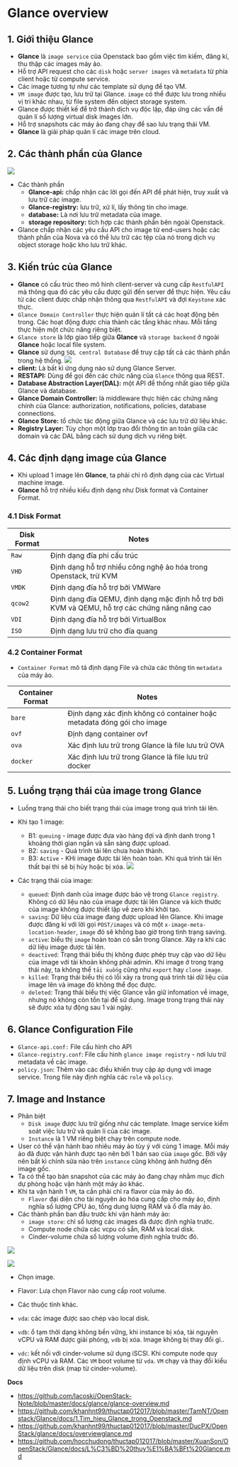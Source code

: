 # Glance overview
## 1. Giới thiệu Glance
- **Glance** là `image service` của Openstack bao gồm việc tìm kiếm, đăng kí, thu thập các images máy ảo.
- Hỗ trợ API request cho các `disk` hoặc `server images` và `metadata` từ phía client hoặc từ compute service.
- Các image tương tự như các template sử dụng để tạo VM.
- `VM image` được tạo, lưu trữ tại Glance. `image` có thể được lưu trong nhiều vị trí khác nhau, từ file system đến object storage system.
- Glance được thiết kế để trở thành dịch vụ độc lập, đáp ứng các vấn đề quản lí số lượng virtual disk images lớn.
- Hỗ trợ snapshots các máy ảo đang chạy để sao lưu trạng thái VM.
- **Glance** là giải pháp quản lí các image trên cloud.

## 2. Các thành phần của Glance
![](https://github.com/khanhnt99/thuctap012017/raw/master/DucPX/OpenStack/glance/images/glane_component.png)
- Các thành phần
  - **Glance-api:** chấp nhận các lời gọi đến API để phát hiện, truy xuất và lưu trữ các image.
  - **Glance-registry:** lưu trữ, xử lí, lấy thông tin cho image.
  - **database:** Là nơi lưu trữ metadata của image.
  - **storage repository:** tích hợp các thành phần bên ngoài Openstack.
- Glance chấp nhận các yêu cầu API cho image từ end-users hoặc các thành phần của Nova và có thể lưu trữ các tệp của nó trong dịch vụ object storage hoặc kho lưu trữ khác.

## 3. Kiến trúc của Glance
- **Glance** có cấu trúc theo mô hình client-server và cung cấp `RestfulAPI` mà thông qua đó các yêu cầu được gửi đến server để thực hiện. Yêu cầu từ các client được chấp nhận thông qua `RestfulAPI` và đợi `Keystone` xác thực.
- `Glance Domain Controller` thực hiện quản lí tất cả các hoạt động bên trong. Các hoạt động được chia thành các tầng khác nhau. Mỗi tầng thực hiện một chức năng riêng biệt.
- `Glance store` là lớp giao tiếp giữa **Glance** và `storage backend` ở ngoài **Glance** hoặc local file system. 
- **Glance** sử dụng `SQL central Database` để truy cập tất cả các thành phần trong hệ thống.
![](https://github.com/khanhnt99/thuctap012017/raw/master/DucPX/OpenStack/glance/images/architectureglane.png)
- **client:** Là bất kì ứng dụng nào sử dụng Glance Server.
- **RESTAPI:** Dùng để gọi đến các chức năng của `Glance` thông qua REST.
- **Database Abstraction Layer(DAL):** một API để thống nhất giao tiếp giữa Glance và database.
- **Glance Domain Controller:** là middleware thực hiện các chứng năng chính của Glance: authorization, notifications, policies, database connections.
- **Glance Store:** tổ chức tác động giữa Glance và các lưu trữ dữ liệu khác.
- **Registry Layer:** Tùy chọn một lớp trao đổi thông tin an toàn giữa các domain và các DAL bằng cách sử dụng dịch vụ riêng biệt.

## 4. Các định dạng image của Glance
- Khi upload 1 image lên **Glance**, ta phải chỉ rõ định dạng của các Virtual machine image.
- **Glance** hỗ trợ nhiều kiểu định dạng như Disk format và Container Format.
### 4.1 Disk Format
|Disk Format| Notes|
|-----------|------|
|`Raw`|Định dạng đĩa phi cấu trúc |
|`VHD`|Định dạng hỗ trợ nhiều công nghệ ảo hóa trong Openstack, trừ KVM|
|`VMDK`|Định dạng đĩa hỗ trợ bởi VMWare|
|`qcow2`|Định dạng đĩa QEMU, định dạng mặc định hỗ trợ bởi KVM và QEMU, hỗ trợ các chứng năng nâng cao|
|`VDI`|Định dạng đĩa hỗ trợ bởi VirtualBox|
|`ISO`|Định dạng lưu trữ cho đĩa quang|

### 4.2 Container Format
- `Container Format` mô tả định dạng File và chứa các thông tin `metadata` của máy ảo.
  
|Container Format| Notes|
|----------------|------|
|`bare`| Định dạng xác định không có container hoặc metadata đóng gói cho image|
|`ovf`| Định dạng container ovf|
|`ova`| Xác định lưu trữ trong Glance là file lưu trữ OVA|
|`docker`| Xác định lưu trữ trong Glance là file lưu trữ docker|

## 5. Luồng trạng thái của image trong Glance
- Luồng trạng thái cho biết trạng thái của image trong quá trình tải lên.
- Khi tạo 1 image:
  + B1: `queuing` - image được đưa vào hàng đợi và định danh trong 1 khoảng thời gian ngắn và sẵn sàng được upload.
  + B2: `saving` -  Quá trình tải lên chưa hoàn thành.
  + B3: `Active` - KHi image được tải lên hoàn toàn. Khi quá trình tải lên thất bại thì sẽ bị hủy hoặc bị xóa.
![](https://github.com/lacoski/OpenStack-Note/raw/master/docs/glance/images/glance-overview-2.jpg)

- Các trạng thái của image:
  + `queued`: Định danh của image được bảo vệ trong `Glance registry`. Không có dữ liệu nào của image được tải lên Glance và kích thước của image không được thiết lập về zero khi khởi tạo.
  + `saving`: Dữ liệu của image đang được upload lên Glance. Khi image được đăng kí với lời gọi `POST/images` và có một `x-image-meta-location-header`, `image` đó sẽ không bao giờ trong tình trạng saving.
  + `active`: biểu thị `image` hoàn toàn có sẵn trong Glance. Xảy ra khi các dữ liệu image được tải lên.
  + `deactived`: Trạng thái biểu thị không được phép truy cập vào dữ liệu của image với tài khoản không phải admin. Khi image ở trong trạng thái này, ta không thể `tải xuống` cũng như `export` hay `clone image`.
  + `killed`: Trạng thái biểu thị có lỗi xảy ra trong quá trình tải dữ liệu của image lên và image đó không thể đọc được. 
  + `deleted`: Trạng thái biểu thị việc Glance vẫn giữ infomation về image, nhưng nó không còn tồn tại để sử dụng. Image trong trạng thái này sẽ được xóa tự động sau 1 vài ngày.

## 6. Glance Configuration File
- `Glance-api.conf:` File cấu hình cho API 
- `Glance-registry.conf`: File cấu hình `glance image registry` - nơi lưu trữ metadata về các image.
- `policy.json`: Thêm vào các điều khiển truy cập áp dụng với image service. Trong file này định nghĩa các `role` và `policy`.

## 7. Image and Instance
- Phân biệt
  + `Disk image` được lưu trữ giống như các template. Image service kiểm soát việc lưu trữ và quản lí của các image.
  + `Instance` là 1 VM riêng biệt chạy trên compute node.
- User có thể vận hành bao nhiêu máy ảo tùy ý với cùng 1 image. Mỗi máy ảo đã được vận hành được tạo nên bởi 1 bản sao của `image` gốc. Bởi vậy nên bất kì chỉnh sửa nào trên `instance` cũng không ảnh hưởng đến image gốc.
- Ta có thể tạo bản snapshot của các máy ảo đang chạy nhằm mục đích dự phòng hoặc vận hành một máy ảo khác.
- Khi ta vận hành 1 `VM`, ta cần phải chỉ ra flavor của máy ảo đó.
  + `Flavor` đại diện cho tài nguyên ảo hóa cung cấp cho máy ảo, định nghĩa số lượng CPU ảo, tổng dung lượng RAM và ổ đĩa máy ảo.
- Các thành phần ban đầu trước khi vận hành máy ảo:
  + `image store`: chỉ số lượng các images đã được định nghĩa trước.
  + Compute node chứa các vcpu có sẵn, RAM và local disk.
  + Cinder-volume chứa số lượng volume định nghĩa trước đó.

![](https://github.com/lacoski/OpenStack-Note/raw/master/docs/glance/images/glance-overview-3.jpg)

![](https://github.com/khanhnt99/thuctap012017/raw/master/TamNT/Openstack/Glance/images/1.8.png)

- Chọn image.
- Flavor: Lưạ chọn Flavor nào cung cấp root volume.
- Các thuộc tính khác.

- `vda`: các image được sao chép vào local disk.
- `vdb`: ổ tạm thời dạng không bền vững, khi instance bị xóa, tài nguyên vCPU và RAM được giải phóng, `vdb` bị xóa. Image không bị thay đổi gì..
- `vdc`: kết nối với cinder-volume sử dụng iSCSI. Khi compute node quy định vCPU và RAM. Các `VM` boot volume từ `vda`. `VM` chạy và thay đổi kiểu dữ liệu trên disk (map từ cinder-volume).







__Docs__
- https://github.com/lacoski/OpenStack-Note/blob/master/docs/glance/glance-overview.md
- https://github.com/khanhnt99/thuctap012017/blob/master/TamNT/Openstack/Glance/docs/1.Tim_hieu_Glance_trong_Openstack.md
- https://github.com/khanhnt99/thuctap012017/blob/master/DucPX/OpenStack/glance/docs/overviewglance.md
- https://github.com/hocchudong/thuctap012017/blob/master/XuanSon/OpenStack/Glance/docs/L%C3%BD%20thuy%E1%BA%BFt%20Glance.md